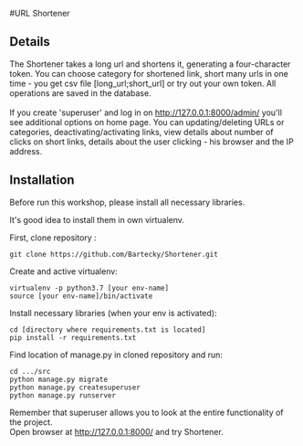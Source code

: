 #URL Shortener

## Details

The Shortener takes a long url and shortens it, generating a four-character token. You can choose category for shortened link, short many urls in one time - you get 
csv file [long_url;short_url] or try out your own token. All operations are saved in the database.
<br><br>
If you create 'superuser' and log in on http://127.0.0.1:8000/admin/ you'll see additional options on home page. 
You can updating/deleting URLs or categories, deactivating/activating links, view details about number of clicks on short links, details about the user clicking - his browser and the IP address. 

## Installation

Before run this workshop, please install all necessary libraries.

It's good idea to install them in own virtualenv.

First, clone repository :
```
git clone https://github.com/Bartecky/Shortener.git
```

Create and active virtualenv:

```
virtualenv -p python3.7 [your env-name]
source [your env-name]/bin/activate
```
Install necessary libraries (when your env is activated):
```
cd [directory where requirements.txt is located]
pip install -r requirements.txt
```

Find location of manage.py in cloned repository and run:
```
cd .../src
python manage.py migrate
python manage.py createsuperuser
python manage.py runserver
```
Remember that superuser allows you to look at the entire functionality of the project.<br>
Open browser at http://127.0.0.1:8000/ and try Shortener.


